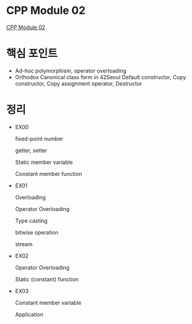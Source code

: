 # CPP Module 02

[CPP Module 02](https://brassy-plate-60f.notion.site/CPP-Module-02-cfef20a5e86c43a8867e88708aa61cbd?pvs=4)

# 핵심 포인트

- Ad-hoc polymorphism, operator overloading
- Orthodox Canonical class form in 42Seoul
Default constructor, Copy constructor, Copy assignment operator, Destructor

# 정리

- EX00
    
    fixed-point number
    
    getter, setter
    
    Static member variable
    
    Constant member function
    
- EX01
    
    Overloading
    
    Operator Overloading
    
    Type casting
    
    bitwise operation
    
    stream
    
- EX02
    
    Operator Overloading
    
    Static (constant) function
    
- EX03
    
    Constant member variable
    
    Application
